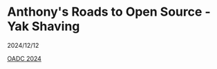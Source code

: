 # Anthony's Roads to Open Source - Yak Shaving

2024/12/12

[OADC 2024](https://openatom.cn/conference/2024-2/index/main/)
